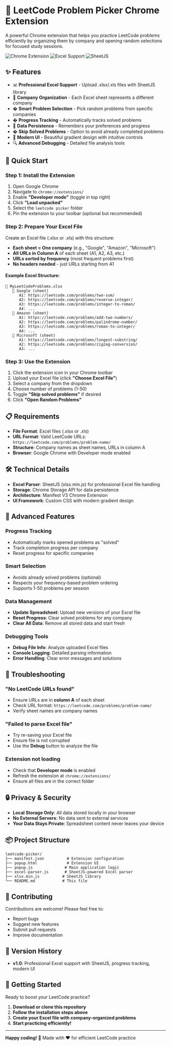 # 🎯 LeetCode Problem Picker Chrome Extension

A powerful Chrome extension that helps you practice LeetCode problems efficiently by organizing them by company and opening random selections for focused study sessions.

![Chrome Extension](https://img.shields.io/badge/Chrome-Extension-brightgreen)
![Excel Support](https://img.shields.io/badge/Excel-Supported-blue)
![SheetJS](https://img.shields.io/badge/SheetJS-Powered-orange)

## ✨ Features

- 📊 **Professional Excel Support** - Upload .xlsx/.xls files with SheetJS library
- 🏢 **Company Organization** - Each Excel sheet represents a different company
- � **Smart Problem Selection** - Pick random problems from specific companies
- � **Progress Tracking** - Automatically tracks solved problems
- 💾 **Data Persistence** - Remembers your preferences and progress
- � **Skip Solved Problems** - Option to avoid already completed problems
- 📱 **Modern UI** - Beautiful gradient design with intuitive controls
- 🔍 **Advanced Debugging** - Detailed file analysis tools

## 🚀 Quick Start

### Step 1: Install the Extension

1. Open Google Chrome
2. Navigate to `chrome://extensions/`
3. Enable **"Developer mode"** (toggle in top right)
4. Click **"Load unpacked"**
5. Select the `leetcode picker` folder
6. Pin the extension to your toolbar (optional but recommended)

### Step 2: Prepare Your Excel File

Create an Excel file (.xlsx or .xls) with this structure:

- **Each sheet = One company** (e.g., "Google", "Amazon", "Microsoft")
- **All URLs in Column A** of each sheet (A1, A2, A3, etc.)
- **URLs sorted by frequency** (most frequent problems first)
- **No headers needed** - just URLs starting from A1

#### Example Excel Structure:

```
📁 MyLeetCodeProblems.xlsx
   📄 Google (sheet)
      A1: https://leetcode.com/problems/two-sum/
      A2: https://leetcode.com/problems/reverse-integer/
      A3: https://leetcode.com/problems/integer-to-roman/
      A4: ...
   📄 Amazon (sheet)
      A1: https://leetcode.com/problems/add-two-numbers/
      A2: https://leetcode.com/problems/palindrome-number/
      A3: https://leetcode.com/problems/roman-to-integer/
      A4: ...
   📄 Microsoft (sheet)
      A1: https://leetcode.com/problems/longest-substring/
      A2: https://leetcode.com/problems/zigzag-conversion/
      A3: ...
```

### Step 3: Use the Extension

1. Click the extension icon in your Chrome toolbar
2. Upload your Excel file (click **"Choose Excel File"**)
3. Select a company from the dropdown
4. Choose number of problems (1-50)
5. Toggle **"Skip solved problems"** if desired
6. Click **"Open Random Problems"**

## 📋 Requirements

- **File Format**: Excel files (.xlsx or .xls)
- **URL Format**: Valid LeetCode URLs: `https://leetcode.com/problems/problem-name/`
- **Structure**: Company names as sheet names, URLs in column A
- **Browser**: Google Chrome with Developer mode enabled

## 🛠️ Technical Details

- **Excel Parser**: SheetJS (xlsx.min.js) for professional Excel file handling
- **Storage**: Chrome Storage API for data persistence
- **Architecture**: Manifest V3 Chrome Extension
- **UI Framework**: Custom CSS with modern gradient design

## 🔧 Advanced Features

### Progress Tracking

- Automatically marks opened problems as "solved"
- Track completion progress per company
- Reset progress for specific companies

### Smart Selection

- Avoids already solved problems (optional)
- Respects your frequency-based problem ordering
- Supports 1-50 problems per session

### Data Management

- **Update Spreadsheet**: Upload new versions of your Excel file
- **Reset Progress**: Clear solved problems for any company
- **Clear All Data**: Remove all stored data and start fresh

### Debugging Tools

- **Debug File Info**: Analyze uploaded Excel files
- **Console Logging**: Detailed parsing information
- **Error Handling**: Clear error messages and solutions

## 🐛 Troubleshooting

### "No LeetCode URLs found"

- Ensure URLs are in **column A** of each sheet
- Check URL format: `https://leetcode.com/problems/problem-name/`
- Verify sheet names are company names

### "Failed to parse Excel file"

- Try re-saving your Excel file
- Ensure file is not corrupted
- Use the **Debug** button to analyze the file

### Extension not loading

- Check that **Developer mode** is enabled
- Refresh the extension at `chrome://extensions/`
- Ensure all files are in the correct folder

## 🔒 Privacy & Security

- **Local Storage Only**: All data stored locally in your browser
- **No External Servers**: No data sent to external services
- **Your Data Stays Private**: Spreadsheet content never leaves your device

## 📦 Project Structure

```
leetcode-picker/
├── manifest.json          # Extension configuration
├── popup.html             # Extension UI
├── popup.js              # Main application logic
├── excel-parser.js       # SheetJS-powered Excel parser
├── xlsx.min.js          # SheetJS library
└── README.md            # This file
```

## 🤝 Contributing

Contributions are welcome! Please feel free to:

- Report bugs
- Suggest new features
- Submit pull requests
- Improve documentation

## 📝 Version History

- **v1.0**: Professional Excel support with SheetJS, progress tracking, modern UI

## 🎉 Getting Started

Ready to boost your LeetCode practice?

1. **Download or clone this repository**
2. **Follow the installation steps above**
3. **Create your Excel file with company-organized problems**
4. **Start practicing efficiently!**

---

**Happy coding!** 🚀 Made with ❤️ for efficient LeetCode practice
